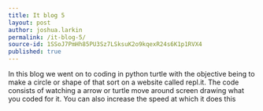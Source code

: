 ```yaml
---
title: It blog 5
layout: post
author: joshua.larkin
permalink: /it-blog-5/
source-id: 1SSoJ7PmHh85PU3Sz7LSksuK2o9kqexR24s6K1p1RVX4
published: true
---
```

In this blog we went on to coding in python turtle with the objective being to make a circle or shape of that sort on a website called repl.it. The code consists of watching a arrow or turtle move around screen drawing what you coded for it. You can also increase the speed at which it does this

